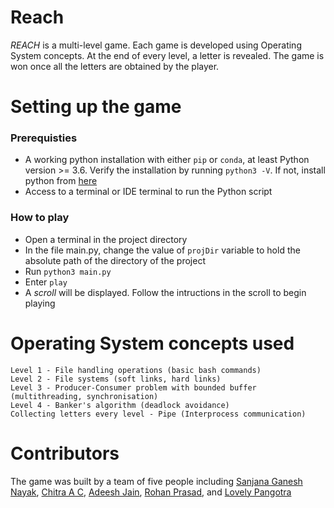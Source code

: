 # Reach

*REACH* is a multi-level game. Each game is developed using Operating System concepts. At the end of every level, a letter is revealed. The game is won once all the letters are obtained by the player. 

# Setting up the game

### Prerequisties
- A working python installation with either `pip` or `conda`, at least Python version >= 3.6. Verify the installation by running `python3 -V`. If not, install python from [here]()
- Access to a terminal or IDE terminal to run the Python script

### How to play
- Open a terminal in the project directory
- In the file main.py, change the value of `projDir` variable to hold the absolute path of the directory of the project 
- Run `python3 main.py`
- Enter `play`
- A *scroll* will be displayed. Follow the intructions in the scroll to begin playing

# Operating System concepts used
    Level 1 - File handling operations (basic bash commands)
    Level 2 - File systems (soft links, hard links)
    Level 3 - Producer-Consumer problem with bounded buffer (multithreading, synchronisation)
    Level 4 - Banker's algorithm (deadlock avoidance)
    Collecting letters every level - Pipe (Interprocess communication)
    
# Contributors
The game was built by a team of five people including [Sanjana Ganesh Nayak](https://github.com/Sanj24Dev), [Chitra A C](https://github.com/chitraac07), [Adeesh Jain](https://github.com/Lyricwheel5), [Rohan Prasad](https://github.com/xrohan13), and [Lovely Pangotra](https://github.com/lovelypangotra2003)
